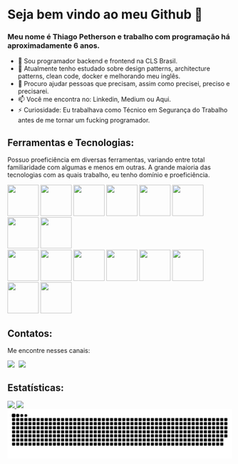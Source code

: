 # Seja bem vindo ao meu Github 👋
### Meu nome é Thiago Petherson e trabalho com programação há aproximadamente 6 anos.

<!--
**thiagopetherson/ThiagoPetherson** is a ✨ _special_ ✨ repository because its `README.md` (this file) appears on your GitHub profile.
-->

- 🔭 Sou programador backend e frontend na CLS Brasil.
- 🌱 Atualmente tenho estudado sobre design patterns, architecture patterns, clean code, docker e melhorando meu inglês.
- 👯 Procuro ajudar pessoas que precisam, assim como precisei, preciso e precisarei.
- 📫 Você me encontra no: Linkedin, Medium ou Aqui.
- ⚡ Curiosidade: Eu trabalhava como Técnico em Segurança do Trabalho antes de me tornar um fucking programador.

## Ferramentas e Tecnologias:
Possuo proeficiência em diversas ferramentas, variando entre total familiaridade com algumas e menos em outras. A grande maioria das tecnologias com as quais trabalho, eu tenho domínio e proeficiência.<br>

<div>
<img loading="lazy" src="https://cdn.jsdelivr.net/gh/devicons/devicon/icons/html5/html5-original.svg" width="70" height="70"/> <img loading="lazy" src="https://cdn.jsdelivr.net/gh/devicons/devicon/icons/css3/css3-original.svg" width="70" height="70"/> <img loading="lazy" src="https://cdn.jsdelivr.net/gh/devicons/devicon/icons/sass/sass-original.svg" width="70" height="70"/> <img loading="lazy" src="https://cdn.jsdelivr.net/gh/devicons/devicon/icons/bootstrap/bootstrap-original.svg" width="70" height="70"/> <img loading="lazy" src="https://cdn.jsdelivr.net/gh/devicons/devicon/icons/php/php-original.svg" width="70" height="70"/> <img loading="lazy" src="https://cdn.jsdelivr.net/gh/devicons/devicon/icons/laravel/laravel-original.svg" width="70" height="70"/> <img loading="lazy" src="https://cdn.jsdelivr.net/gh/devicons/devicon/icons/javascript/javascript-original.svg" width="70" height="70"/> <img loading="lazy" src="https://cdn.jsdelivr.net/gh/devicons/devicon/icons/vuejs/vuejs-original.svg" width="70" height="70"/> 
</div>

<div>
<img loading="lazy" src="https://cdn.jsdelivr.net/gh/devicons/devicon/icons/quasar/quasar-original.svg" width="70" height="70"/> <img loading="lazy" src="https://cdn.jsdelivr.net/gh/devicons/devicon/icons/nuxtjs/nuxtjs-original.svg" width="70" height="70"/> <img loading="lazy" src="https://cdn.jsdelivr.net/gh/devicons/devicon/icons/jquery/jquery-original.svg" width="70" height="70"/> <img loading="lazy" src="https://cdn.jsdelivr.net/gh/devicons/devicon/icons/knockout/knockout-plain-wordmark.svg" width="70" height="70"/> <img loading="lazy" src="https://cdn.jsdelivr.net/gh/devicons/devicon/icons/mysql/mysql-original.svg" width="70" height="70"/> <img loading="lazy" src="https://cdn.jsdelivr.net/gh/devicons/devicon/icons/mongodb/mongodb-original.svg" width="70" height="70"/> <img loading="lazy" src="https://cdn.jsdelivr.net/gh/devicons/devicon/icons/firebase/firebase-original.svg" width="70" height="70"/> <img loading="lazy" src="https://cdn.jsdelivr.net/gh/devicons/devicon/icons/wordpress/wordpress-original.svg" width="70" height="70"/>
</div>

## Contatos:
Me encontre nesses canais:<br>

<div>
<a href="https://www.linkedin.com/in/thiago-petherson-21b7b6193/" target="_blank"><img loading="lazy" src="https://img.shields.io/badge/-LinkedIn-%230077B5?style=for-the-badge&logo=linkedin&logoColor=white" target="_blank"></a>   
<a href="https://medium.com/@thiagopetherson" target="_blank" style="margin-left: 5px;"><img loading="lazy" src="https://img.shields.io/badge/-Medium-%23000000?style=for-the-badge&logo=medium&logoColor=white" target="_blank"></a>   
</div>

## Estatísticas:

<div>
<a href="https://github.com/thiagopetherson">
<img loading="lazy" width="49%" src="https://github-readme-stats.vercel.app/api/top-langs/?username=thiagopetherson&layout=compact&langs_count=7&theme=dark"/>
<img loading="lazy" width="49%" src="https://github-readme-stats.vercel.app/api?username=thiagopetherson&show_icons=true&theme=dark&include_all_commits=true&count_private=true"/>
</div>

<picture>
  <source media="(prefers-color-scheme: dark)" srcset="https://raw.githubusercontent.com/thiagopetherson/thiagopetherson/output/github-contribution-grid-snake-dark.svg">
  <source media="(prefers-color-scheme: light)" srcset="https://raw.githubusercontent.com/thiagopetherson/thiagopetherson/output/github-contribution-grid-snake.svg">
  <img alt="github contribution grid snake animation" src="https://raw.githubusercontent.com/thiagopetherson/thiagopetherson/output/github-contribution-grid-snake.svg">
</picture>
